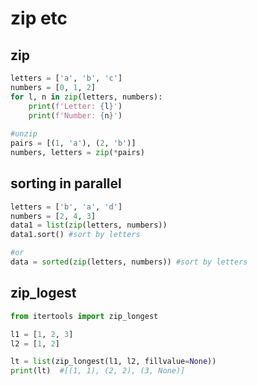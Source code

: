 # zip etc

## zip
```python
letters = ['a', 'b', 'c']
numbers = [0, 1, 2]
for l, n in zip(letters, numbers):
    print(f'Letter: {l}')
    print(f'Number: {n}')
    
#unzip
pairs = [(1, 'a'), (2, 'b')]
numbers, letters = zip(*pairs)    
```

## sorting in parallel
```python
letters = ['b', 'a', 'd']
numbers = [2, 4, 3]
data1 = list(zip(letters, numbers))
data1.sort() #sort by letters

#or
data = sorted(zip(letters, numbers)) #sort by letters
```
## zip_logest
```python
from itertools import zip_longest

l1 = [1, 2, 3]
l2 = [1, 2]

lt = list(zip_longest(l1, l2, fillvalue=None))
print(lt)  #[(1, 1), (2, 2), (3, None)]
```
